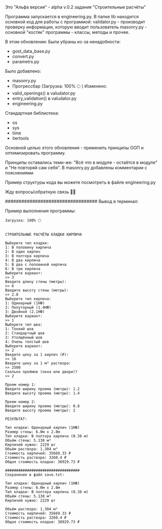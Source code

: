 Это "Альфа версия" - alpha v.0.2 задания "Строительные расчёты"

Программа запускается в  engineering.py.
В папке lib находится основной код для работы с программой:
validator.py - производит проверку информации, которую вводит пользователь
masonry.py - основной "костяк" программы - классы, методы и прочее.

В этом обновлении:
Были убраны из-за ненадобности:
- gost_data_base.py
- convert.py
- parametrs.py

Было добавлено:
+ masonry.py
+ Прогрессбар (Загрузка: 100% 🌕 )
Изменено:
+ valid_openings() в valudator.py
+ entry_validation() в valudator.py
+ engineering.py

Стандартная библиотека:
+ os
+ sys
+ time
+ itertools

Основной целью этого обновления - применить принципы ООП и оптимизировать программу.

Принципы оставались теми-же: "Всё что в модуле - остаётся в модуле" и "Не повторяй сам себя".
В masonry.py добавлены комментарии с пояснениями

Пример структуры кода вы можете посмотреть в файле engineering.py

Жду вопросы\обратную связь 🐍😸

##################################
Вывод в терминал:

Пример выполнения программы:
```
Загрузка: 100% 🌕


СТРОИТЕЛЬНЫЕ РАСЧЁТЫ КЛАДКИ КИРПИЧА

Выберите тип кладки:
1: В половину кирпича
2: В один кирпич
3: В полтора кирпича
4: В два кирпича
5: В два с половиной кирпича
6: В три кирпича
Выберите вариант:
>> 3
Введите длину стены (метры):
>> 6
Введите высоту стены (метры):
>> 2.8
Выберите тип кирпича: 
1: Одинарный (1НФ)
2: Полуторный (1.4НФ)
3: Двойной (2.1НФ)
Выберите вариант:
>> 1
Выберите тип шва: 
1: Тонкий шов
2: Стандартный шов
3: Утолщённый шов
4: Очень толстый шов
Выберите вариант:
>> 2
Введите цену за 1 кирпич (₽):
>> 16
Введите цену за 1 м³ раствора:
>> 2500
Сколько проёмов (окна или двери)?
>> 2

Проем номер 1:
Введите ширину проема (метры): 1.2
Введите высоту проема (метры): 1.4

Проем номер 2:
Введите ширину проема (метры): 0.8
Введите высоту проема (метры): 2

РЕЗУЛЬТАТ:

Тип кладки: Одинарный кирпич (1НФ)
Размер стены: 6.0м x 2.8м
Тип кладки: В полтора кирпича (0.38 м)
Объём стены: 5.138 м³
Кирпичей нужно: 2229 шт
Объём раствора: 1.304 м³
Стоимость кирпичей: 35669.33 ₽
Стоимость раствора: 3260.4 ₽
Общая стоимость кладки: 38929.73 ₽

##################################
Сохранение в файл save.txt:

Тип кладки: Одинарный кирпич (1НФ)
Размер стены: 6.0м x 2.8м
Тип кладки: В полтора кирпича (0.38 м)
Объём стены: 5.138 м³
Кирпичей нужно: 2229 шт

Объём раствора: 1.304 м³
Стоимость кирпичей: 35669.33 ₽
Стоимость раствора: 3260.4 ₽
Общая стоимость кладки: 38929.73 ₽
```

